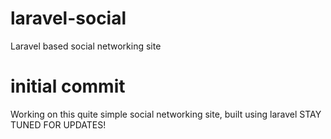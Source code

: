 # laravel-social
Laravel based social networking site

# initial commit
Working on this quite simple social networking site, built using laravel
STAY TUNED FOR UPDATES!
